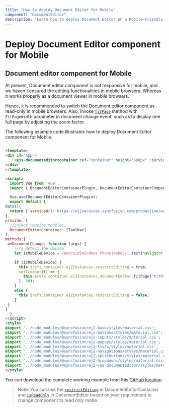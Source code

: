 ```yaml
---
title: "How to deploy Document Editor for Mobile"
component: "DocumentEditor"
description: "Learn how to deploy Document Editor on a Mobile-Friendly Web page, such as to switch automatically in ready-only and full-page views when opened in mobile browsers."
---
```


# Deploy Document Editor component for Mobile

## Document editor component for Mobile

At present, Document editor component is not responsive for mobile, and we haven't ensured the editing functionalities in mobile browsers. Whereas it works properly as a document viewer in mobile browsers.

Hence, it is recommended to switch the Document editor component as read-only in mobile browsers. Also, invoke [`fitPage`](../../api/document-editor/#fitpage/) method with `FitPageWidth` parameter in document change event, such as to display one full page by adjusting the zoom factor.

The following example code illustrates how to deploy Document Editor component for Mobile.

```html

<template>
<div id="app">
    <ejs-documenteditorcontainer ref="container" height="590px" :serviceUrl='serviceUrl' :enableToolbar='true' :documentChange='onDocumentChange'> </ejs-documenteditorcontainer>
</div>
</template>

<script>
  import Vue from 'vue';
  import { DocumentEditorContainerPlugin, DocumentEditorContainerComponent,Toolbar } from '@syncfusion/ej2-vue-documenteditor';

  Vue.use(DocumentEditorContainerPlugin);
  export default {
data(){
  return { serviceUrl:'https://ej2services.syncfusion.com/production/web-services/api/documenteditor/' }
},
provide: {
  //Inject require modules.
  DocumentEditorContainer: [Toolbar]
},
methods:{
 onDocumentChange: function (args) {
    //To detect the device
    let isMobileDevice = /Android|Windows Phone|webOS/i.test(navigator.userAgent);

    if (isMobileDevice) {
      this.$refs.container.ej2Instances.restrictEditing = true;
      setTimeout(() => {
        this.$refs.container.ej2Instances.documentEditor.fitPage("FitPageWidth");
      }, 50);
    }
    else {
      this.$refs.container.ej2Instances.restrictEditing = false;
    }
 }
}
  }
</script>
<style>
@import '../node_modules/@syncfusion/ej2-base/styles/material.css';
@import '../node_modules/@syncfusion/ej2-buttons/styles/material.css';
@import '../node_modules/@syncfusion/ej2-inputs/styles/material.css';
@import '../node_modules/@syncfusion/ej2-popups/styles/material.css';
@import '../node_modules/@syncfusion/ej2-lists/styles/material.css';
@import '../node_modules/@syncfusion/ej2-navigations/styles/material.css';
@import '../node_modules/@syncfusion/ej2-splitbuttons/styles/material.css';
@import '../node_modules/@syncfusion/ej2-dropdowns/styles/material.css';
@import "../node_modules/@syncfusion/ej2-vue-documenteditor/styles/material.css";
</style>

```

You can download the complete working example from this [GitHub location](https://github.com/SyncfusionExamples/Deploy-Document-Editor-in-Mobile-Friendly-Web-page/)

>Note: You can use the [`restrictEditing`](../../api/document-editor-container#restrictediting) in DocumentEditorContainer and [`isReadOnly`](../../api/document-editor/#isreadonly) in DocumentEditor based on your requirement to change component to read only mode.